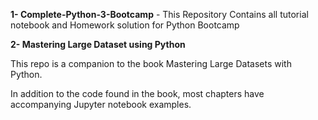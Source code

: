 **1- Complete-Python-3-Bootcamp** - This Repository Contains all tutorial notebook and Homework solution for Python Bootcamp

**2- Mastering Large Dataset using Python**

This repo is a companion to the book Mastering Large Datasets with Python.

In addition to the code found in the book, most chapters have accompanying Jupyter notebook examples.
